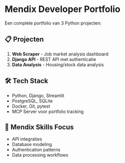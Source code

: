 # Mendix Developer Portfolio

Een complete portfolio van 3 Python projecten:

## 📋 Projecten
1. **Web Scraper** - Job market analysis dashboard
2. **Django API** - REST API met authenticatie  
3. **Data Analysis** - Housing/stock data analysis

## 🛠️ Tech Stack
- Python, Django, Streamlit
- PostgreSQL, SQLite
- Docker, Git, pytest
- MCP Server voor portfolio tracking

## 🚀 Mendix Skills Focus
- API integraties
- Database modeling
- Authentication patterns
- Data processing workflows
